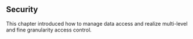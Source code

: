 ## Security

This chapter introduced how to manage data access and realize multi-level and fine granularity access control.
